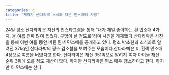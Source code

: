 ```yaml
---
categories: g
title: "재력가 산다라박 소식좌 다운 민소매티 사랑"
---
```

24일 평소 산다라박은 자신의 인스타그램을 통해 “내가 제일 좋아하는 흰 민소매 4가지. 올 여름 진짜 많이 입었다. 구멍이 날 정도로”라며 사진을 게재했다.산다라박은 사진을 통해 이번 여름 동안 버틴 흰색 민소매를 공개하고 있다. 평소 박소현과 소식좌로 알려진 37kg인 산다라박의 평소 검소함을 보여주는 모습이다.산다라박은 이 흰색 민소매 4장으로 여름을 버텼다고 한다. 산다라박은 재산 351억으로 알려져 여자 아이돌 재산 순위 3위에 오를 정도 재산이 많다. 하지만 산다라박은 평소 매우 검소하다고 한다. 하지만 이 민소매는 산다